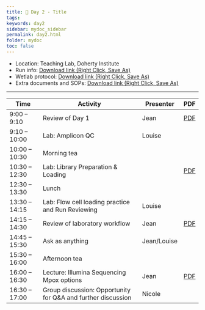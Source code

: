 ```yaml
---
title: 🧪 Day 2 - Title
tags: 
keywords: day2
sidebar: mydoc_sidebar
permalink: day2.html
folder: mydoc
toc: false
---
```


<style>
.result {
background-color: #f0f0f0;
border: 1px solid #dedede;
padding: 10px;
margin-top: 10px;
margin-bottom: 10px;
}
</style>

- Location: Teaching Lab, Doherty Institute
- Run info: [Download link (Right Click, Save As)](https://raw.githubusercontent.com/vidrl/training-mpxv-2025/refs/heads/main/pdf/OneDrive_1_30-06-2025.zip)
- Wetlab protocol: [Download link (Right Click, Save As)](https://raw.githubusercontent.com/vidrl/training-mpxv-2025/pdf/wetlab/REVISED_VIDRL_ONT%20Mpox%20Protocol_Wetlab_%20training_2025_corrected.pdf)
- Extra documents and SOPs: [Download link (Right Click, Save As)](https://raw.githubusercontent.com/vidrl/training-mpxv-2025/refs/heads/main/pdf/wetlab/OneDrive_2025-06-30.zip)

---

| **Time**         | **Activity**                                         | **Presenter**  | **PDF** |
|------------------|-----------------------------------------------------|-----------------|---------|
| 9:00 – 9:10      | Review of Day 1                                    | Jean            | [PDF](https://raw.githubusercontent.com/vidrl/training-mpxv-2025/70e87800a3301fd1f512dfdec8399e316fb47560/pdf/wetlab/1_Mpox%20Wet%20Lab%20Day%202_Day1_Review_JM.pdf)     |
| 9:10 – 10:00     | Lab: Amplicon QC                                   | Louise          |      |
| 10:00 – 10:30    | Morning tea                                        |                 |      |
| 10:30 – 12:30    | Lab: Library Preparation & Loading                  |                 | [PDF](https://raw.githubusercontent.com/vidrl/training-mpxv-2025/refs/heads/main/pdf/wetlab/2_Mpox%20Wet%20Lab%20Day%202_ONT%20library%20prep%20and%20loading.pdf)     |
| 12:30 – 13:30    | Lunch                                              |                 |      |
| 13:30 – 14:15    | Lab: Flow cell loading practice and Run Reviewing   | Louise          |      |
| 14:15 – 14:30    | Review of laboratory workflow                       | Jean            | [PDF](https://github.com/vidrl/training-mpxv-2025/raw/refs/heads/main/pdf/wetlab/3_Mpox%20Wet%20Lab%20Day%202_Laboratory%20Workflow.pdf)     |
| 14:45 – 15:30    | Ask as anything                                       | Jean/Louise     |      |
| 15:30 – 16:00    | Afternoon tea                                      |                 |      |
| 16:00 – 16:30    | Lecture: Illumina Sequencing Mpox options          | Jean            | [PDF](https://raw.githubusercontent.com/vidrl/training-mpxv-2025/70e87800a3301fd1f512dfdec8399e316fb47560/pdf/wetlab/7_Mpox%20Wet%20Lab%20Day%202_%20Illumina%20sequencing%20options%20for%20MPXV.pdf)     |
| 16:30 – 17:00    | Group discussion: Opportunity for Q&A and further discussion | Nicole          |      |
